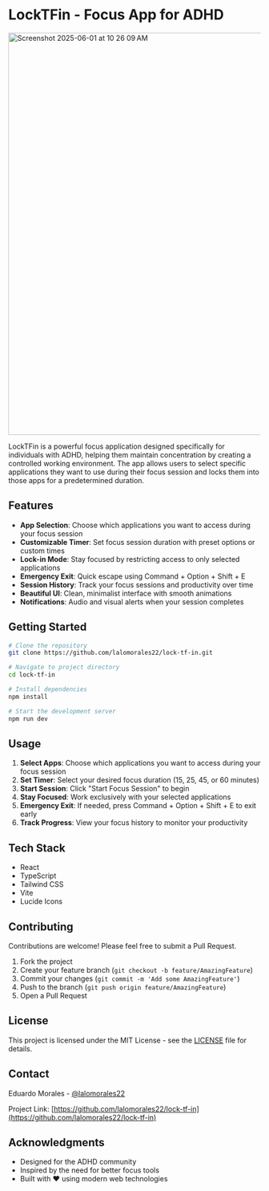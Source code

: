 # LockTFin - Focus App for ADHD


<img width="802" alt="Screenshot 2025-06-01 at 10 26 09 AM" src="https://github.com/user-attachments/assets/54854ef6-9fef-41eb-8480-950a54d8c288" />

LockTFin is a powerful focus application designed specifically for individuals with ADHD, helping them maintain concentration by creating a controlled working environment. The app allows users to select specific applications they want to use during their focus session and locks them into those apps for a predetermined duration.

## Features

- **App Selection**: Choose which applications you want to access during your focus session
- **Customizable Timer**: Set focus session duration with preset options or custom times
- **Lock-in Mode**: Stay focused by restricting access to only selected applications
- **Emergency Exit**: Quick escape using Command + Option + Shift + E
- **Session History**: Track your focus sessions and productivity over time
- **Beautiful UI**: Clean, minimalist interface with smooth animations
- **Notifications**: Audio and visual alerts when your session completes

## Getting Started

```bash
# Clone the repository
git clone https://github.com/lalomorales22/lock-tf-in.git

# Navigate to project directory
cd lock-tf-in

# Install dependencies
npm install

# Start the development server
npm run dev
```

## Usage

1. **Select Apps**: Choose which applications you want to access during your focus session
2. **Set Timer**: Select your desired focus duration (15, 25, 45, or 60 minutes)
3. **Start Session**: Click "Start Focus Session" to begin
4. **Stay Focused**: Work exclusively with your selected applications
5. **Emergency Exit**: If needed, press Command + Option + Shift + E to exit early
6. **Track Progress**: View your focus history to monitor your productivity

## Tech Stack

- React
- TypeScript
- Tailwind CSS
- Vite
- Lucide Icons

## Contributing

Contributions are welcome! Please feel free to submit a Pull Request.

1. Fork the project
2. Create your feature branch (`git checkout -b feature/AmazingFeature`)
3. Commit your changes (`git commit -m 'Add some AmazingFeature'`)
4. Push to the branch (`git push origin feature/AmazingFeature`)
5. Open a Pull Request

## License

This project is licensed under the MIT License - see the [LICENSE](LICENSE) file for details.

## Contact

Eduardo Morales - [@lalomorales22](https://github.com/lalomorales22)

Project Link: [https://github.com/lalomorales22/lock-tf-in](https://github.com/lalomorales22/lock-tf-in)

## Acknowledgments

- Designed for the ADHD community
- Inspired by the need for better focus tools
- Built with ❤️ using modern web technologies
